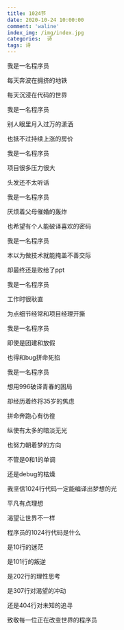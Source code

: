 ```yaml
---
title: 1024节
date: 2020-10-24 10:00:00
comment: 'waline'
index_img: /img/index.jpg
categories:  诗
tags: 诗
---
```


我是一名程序员

每天奔波在拥挤的地铁

每天沉浸在代码的世界

我是一名程序员

别人眼里月入过万的潇洒

也抵不过持续上涨的房价

我是一名程序员

项目很多压力很大

头发还不太听话

我是一名程序员

厌烦着父母催婚的轰炸

也希望有个人能破译喜欢的密码

我是一名程序员

本以为做技术就能掩盖不善交际

却最终还是败给了ppt

我是一名程序员

工作时很耿直

为点细节经常和项目经理开撕

我是一名程序员

即使是团建和放假

也得和bug拼命死掐

我是一名程序员

想用996破译青春的困局

却经历着终将35岁的焦虑

拼命奔跑心有彷徨

纵使有太多的暗淡无光

也努力朝着梦的方向

不管是0和1的单调

还是debug的枯燥

我坚信1024行代码一定能编译出梦想的光

平凡有点理想

渴望让世界不一样

程序员的1024行代码是什么

是10行的迷茫

是101行的叛逆

是202行的理性思考

是307行对渴望的冲动

还是404行对未知的追寻

致敬每一位正在改变世界的程序员
